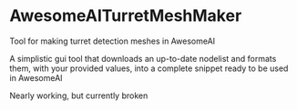 # AwesomeAITurretMeshMaker
Tool for making turret detection meshes in AwesomeAI

A simplistic gui tool that downloads an up-to-date nodelist and formats them, with your provided values, into a complete snippet ready to be used in AwesomeAI

Nearly working, but currently broken
